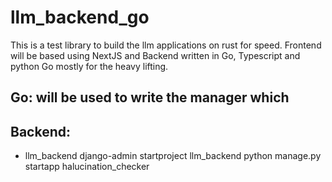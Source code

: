 # llm_backend_go
This is a test library to build the llm applications on rust for speed. Frontend will be based using NextJS and Backend written in Go, Typescript and python
Go mostly for the heavy lifting.


## Go: will be used to write the manager which
   

## Backend:
   * llm_backend
    django-admin startproject llm_backend
    python manage.py startapp halucination_checker
    
   